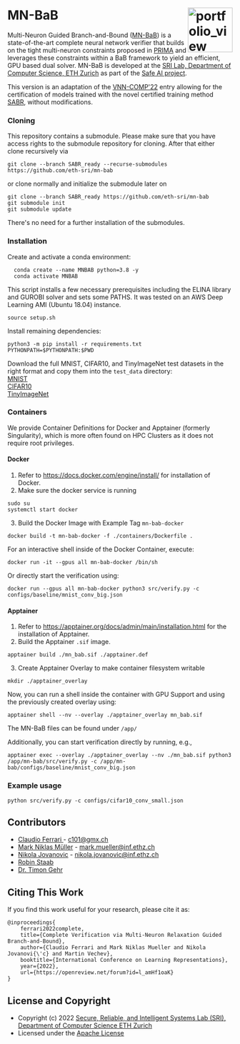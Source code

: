 MN-BaB <img width="100" alt="portfolio_view" align="right" src="http://safeai.ethz.ch/img/sri-logo.svg">
======== 
Multi-Neuron Guided Branch-and-Bound ([MN-BaB](https://www.sri.inf.ethz.ch/publications/ferrari2022complete)) is a state-of-the-art complete neural network verifier that builds on the tight multi-neuron 
constraints proposed in [PRIMA](https://www.sri.inf.ethz.ch/publications/mueller2021precise) and leverages these constraints within a BaB framework to yield an efficient, GPU based dual solver.
MN-BaB is developed at the [SRI Lab, Department of Computer Science, ETH Zurich](https://www.sri.inf.ethz.ch/) as part of the [Safe AI project](http://safeai.ethz.ch/).

This version is an adaptation of the [VNN-COMP'22](https://arxiv.org/abs/2212.10376) entry allowing for the certification of models trained with the novel certified training method [SABR](https://openreview.net/forum?id=7oFuxtJtUMH), without modifications. 

### Cloning
This repository contains a submodule. Please make sure that you have access rights to the submodule repository for cloning. After that either clone recursively via 

```
git clone --branch SABR_ready --recurse-submodules https://github.com/eth-sri/mn-bab
```

or clone normally and initialize the submodule later on

```
git clone --branch SABR_ready https://github.com/eth-sri/mn-bab
git submodule init
git submodule update
```

There's no need for a further installation of the submodules.


### Installation
Create and activate a conda environment:

```
  conda create --name MNBAB python=3.8 -y
  conda activate MNBAB
  ```

This script installs a few necessary prerequisites including the ELINA library and GUROBI solver and sets some PATHS. It was tested on an AWS Deep Learning AMI (Ubuntu 18.04) instance.

```
source setup.sh
```

Install remaining dependencies:
```
python3 -m pip install -r requirements.txt
PYTHONPATH=$PYTHONPATH:$PWD
```

Download the full MNIST, CIFAR10, and TinyImageNet test datasets in the right format and copy them into the `test_data` directory:  
[MNIST](https://files.sri.inf.ethz.ch/sabr/mnist_test_full.csv)  
[CIFAR10](https://files.sri.inf.ethz.ch/sabr/cifar10_test_full.csv)  
[TinyImageNet](https://files.sri.inf.ethz.ch/sabr/tin_val.csv) 

### Containers
We provide Container Definitions for Docker and Apptainer (formerly Singularity), which is more often found on HPC Clusters as it does not require root privileges.

#### Docker
1. Refer to https://docs.docker.com/engine/install/ for installation of Docker.
2. Make sure the docker service is running
  ```
  sudo su
  systemctl start docker
  ```
3. Build the Docker Image with Example Tag `mn-bab-docker`
```
docker build -t mn-bab-docker -f ./containers/Dockerfile .
```

For an interactive shell inside of the Docker Container, execute:
```
docker run -it --gpus all mn-bab-docker /bin/sh
```
Or directly start the verification using:
```
docker run --gpus all mn-bab-docker python3 src/verify.py -c configs/baseline/mnist_conv_big.json
```
#### Apptainer
1. Refer to https://apptainer.org/docs/admin/main/installation.html for the installation of Apptainer.
2. Build the Apptainer `.sif` image.
```
apptainer build ./mn_bab.sif ./apptainer.def
```
3. Create Apptainer Overlay to make container filesystem writable
```
mkdir ./apptainer_overlay
```
Now, you can run a shell inside the container with GPU Support and using the previously created overlay using:

```
apptainer shell --nv --overlay ./apptainer_overlay mn_bab.sif
```
The MN-BaB files can be found under `/app/`

Additionally, you can start verification directly by running, e.g., 

```
apptainer exec --overlay ./apptainer_overlay --nv ./mn_bab.sif python3 /app/mn-bab/src/verify.py -c /app/mn-bab/configs/baseline/mnist_conv_big.json
```

### Example usage

```
python src/verify.py -c configs/cifar10_conv_small.json
```

Contributors
----------------------
* [Claudio Ferrari ](https://github.com/ferraric) - c101@gmx.ch
* [Mark Niklas Müller](https://www.sri.inf.ethz.ch/people/mark) - mark.mueller@inf.ethz.ch  
* [Nikola Jovanovic](https://www.sri.inf.ethz.ch/people/nikola) - nikola.jovanovic@inf.ethz.ch
* [Robin Staab]()
* [Dr. Timon Gehr](https://www.sri.inf.ethz.ch/people/timon)

Citing This Work
----------------------

If you find this work useful for your research, please cite it as:

```
@inproceedings{
    ferrari2022complete,
    title={Complete Verification via Multi-Neuron Relaxation Guided Branch-and-Bound},
    author={Claudio Ferrari and Mark Niklas Mueller and Nikola Jovanovi{\'c} and Martin Vechev},
    booktitle={International Conference on Learning Representations},
    year={2022},
    url={https://openreview.net/forum?id=l_amHf1oaK}
}
```

License and Copyright
---------------------

* Copyright (c) 2022 [Secure, Reliable, and Intelligent Systems Lab (SRI), Department of Computer Science ETH Zurich](https://www.sri.inf.ethz.ch/)
* Licensed under the [Apache License](https://www.apache.org/licenses/LICENSE-2.0)